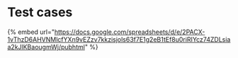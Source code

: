 # Test cases

{% embed url="https://docs.google.com/spreadsheets/d/e/2PACX-1vThzD6AHVNMlcfYXn9vEZzv7kkzisjols63f7E1g2eB1tEf8u0riRIYcz74ZDLsiaa2kJlKBaougmWj/pubhtml" %}
